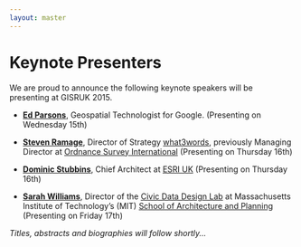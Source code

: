 ```yaml
---
layout: master
---
```


Keynote Presenters
================

We are proud to announce the following keynote speakers will be presenting at GISRUK 2015.

 - **[Ed Parsons](http://www.edparsons.com/)**, Geospatial Technologist for Google. (Presenting on Wednesday 15th)
       
 - **[Steven Ramage](https://twitter.com/Steven_Ramage)**, Director of Strategy [what3words](www.what3words.com), previously Managing Director at [Ordnance Survey International](www.ordnancesurvey.co.uk/international/) (Presenting on Thursday 16th)
 
 - **[Dominic Stubbins](https://www.linkedin.com/pub/dominic-stubbins/5/439/1a2)**, Chief Architect at [ESRI UK](http://www.esriuk.com/)  (Presenting on Thursday 16th)
 
 - **[Sarah Williams](http://dusp.mit.edu/faculty/sarah-williams)**, Director of the [Civic Data Design Lab](http://www.civicdatadesignlab.org/) at Massachusetts Institute of Technology’s (MIT) [School of Architecture and Planning](http://sap.mit.edu/)  (Presenting on Friday 17th)
 
_Titles, abstracts and biographies will follow shortly..._